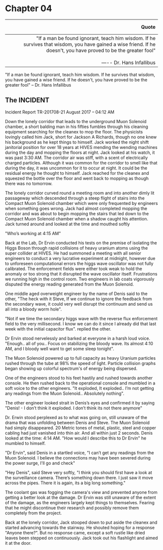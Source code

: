 # Chapter 04

| <font color=#fff>----</font> | Quote |
|-------:|------------:|
| <br/> | "If a man be found ignorant, teach him wisdom. If he survives that wisdom, you have gained a wise friend. If he doesn't, you have proved to be the greater fool"<br/><br/> ―-- Dr. Hans Infallibus|


"If a man be found ignorant, teach him wisdom. If he survives that wisdom, you have gained a wise friend. If he doesn't, you have proved to be the greater fool"
– Dr. Hans Infallibus


## The INCIDENT

Incident Report TR-201708-21 August 2017 – 04:12 AM

Down the lonely corridor that leads to the underground Muon Solenoid chamber, a short balding man in his fifties fumbles through his cleaning equipment searching for the cleanex to mop the floor. The physicists lovingly called him Jack, short for Jackson A Richards, though no one knew his background as he kept things to himself. Jack worked the night shift janitorial position for over 18 years at HIVES mending the wending machines during the day and mopping the floors at night. Jack looked at his watch, it was past 3:30 AM. The corridor air was stiff, with a scent of electrically charged particles. Although it was common for the corridor to smell like that during the day, it was uncommon for it to occur at night. It could be the residual energy he thought to himself. Jack reached for the cleanex and squeezed the bottle over the floor and went back to mopping as though there was no tomorrow. 

The lonely corridor curved round a meeting room and into another dimly lit passageway which descended through a steep flight of stairs into the Compact Muon Solenoid chamber which were only frequented by engineers when something goes wrong. Jack had almost completed mopping the corridor and was about to begin mopping the stairs that led down to the Compact Muon Solenoid chamber when a shadow caught his attention. Jack turned around and looked at the time and mouthed softly

"Who’s working at 4:15 AM"

Back at the Lab, Dr Ervin conducted his tests on the premise of isolating the Higgs Boson through rapid collisions of heavy uranium atoms using the super collider at HIVES. He had summoned a meeting with all senior engineers to conduct a very lucrative experiment at midnight, however due to unforeseen computational errors the higgs wave oscillator was not fully calibrated. The enforcement fields were either took weak to hold the anomaly or too strong that it disrupted the wave oscillator itself. Frustrations we running high in the control room. Two engineers in lab coats vigorously disputed the energy reading generated from the Muon Solenoid.

One middle aged overweight engineer by the name of Denis said to the other, 
"The heck with it Steve, If we continue to ignore the feedback from the secondary wave, it could very well disrupt the continuum and send us all into a bloody worm hole". 

"Not if we time the secondary higgs wave with the reverse flux enforcement field to the very millisecond. I know we can do it since I already did that last week with the initial capacitor flux". replied the other.

Dr Ervin stood nervelessly and barked at everyone in a harsh loud voice.
"Enough.. all of you.. Focus on stabilizing the bloody wave. Its almost 4:10 AM, and I bloody well want to get some sleep tonight". 

The Muon Solenoid powered up to full capacity as heavy Uranium particles rushed through the tube at 98% the speed of light. Particle collision graphs began showing up colorful spectrum's of energy being dispersed.

One of the engineers stood to his feet hastily and rushed towards another console. He then rushed back to the operational console and mumbled in a soft voice to the other engineers. 
"It exploded, It exploded.. I’m not getting any readings from the Muon Solenoid.. Absolutely nothing". 

The other engineer looked strait in Denis’s eyes and confirmed it by saying 
"Denis! - I don’t think it exploded. I don’t think its not there anymore"

Dr. Erwin stood perplexed as to what was going on, still unaware of the drama that was unfolding between Denis and Steve. The Muon Solenoid had simply disappeared. 20 Metric tones of metal, plastic, steel and copper cabling had just vanished into thin air. And all within just 2 seconds. Denis looked at the time: 4:14 AM. "How would I describe this to Dr Ervin" he mumbled to himself.

"Dr Ervin", said Denis in a startled voice, "I can’t get any readings from the Muon Solenoid. I believe the connections may have been severed during the power surge, I'll go and check"

"Hey Denis", said Steve very softly, "I think you should first have a look at the surveillance camera. There’s something down there. I just saw it move across the pipes. There it is again, its a big long something."

The coolant gas was fogging the camera's view and prevented anyone from getting a better look at the damage. Dr Ervin was still unaware of the extent of the damage, as the engineers largely kept things to themselves. Fearing that he might discontinue their research and possibly remove them completely from the project.

Back at the lonely corridor, Jack stooped down to put aside the cleanex and started advancing towards the stairway. He shouted hoping for a response "Anyone there?". But no response came, except a soft rustle like dried leaves been stepped on continuously. Jack took out his flashlight and aimed it at the door.